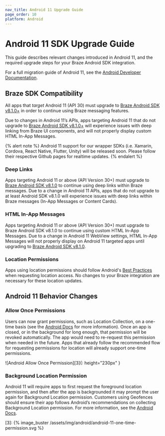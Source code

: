```yaml
---
nav_title: Android 11 Upgrade Guide
page_order: 10
platform: Android
---
```


# Android 11 SDK Upgrade Guide

This guide describes relevant changes introduced in Android 11, and the required upgrade steps for your Braze Android SDK integration.

For a full migration guide of Android 11, see the [Android Developer Documentation](https://developer.android.com/preview/migration).

## Braze SDK Compatibility

All apps that _target_ Android 11 (API 30) must upgrade to [Braze Android SDK v8.1.0+][1] in order to continue using Braze messaging features.

Due to changes in Android 11’s APIs, apps targeting Android 11 that do not upgrade to [Braze Android SDK v8.1.0+][1] will experience issues with deep linking from Braze UI components, and will not properly display custom HTML In-App Messages.

{% alert note %}
Android 11 support for our wrapper SDKs (i.e. Xamarin, Cordova, React Native, Flutter, Unity) will be released soon. Please follow their respective Github pages for realtime updates.
{% endalert %}

### Deep Links

Apps targeting Android 11 or above (API Version 30+) must upgrade to [Braze Android SDK v8.1.0][1] to continue using deep links within Braze messages. Due to a change in Android 11 APIs, apps that do not upgrade to at least Android SDK v8.1.0 will experience issues with deep links within Braze messages (In-App Messages or Content Cards).

### HTML In-App Messages

Apps targeting Android 11 or above (API Version 30+) must upgrade to Braze Android SDK v8.1.0 to continue using custom HTML In-App Messages. Due to a change in Android 11 WebView settings, HTML In-App Messages will not properly display on Android 11 targeted apps until upgrading to [Braze Android SDK v8.1.0][1]. 

### Location Permissions

Apps using location permissions should follow Android's [Best Practices](https://developer.android.com/preview/privacy/location#change-details) when requesting location access. No changes to your Braze integration are necessary for these location updates.

## Android 11 Behavior Changes

### Allow Once Permissions

Users can now grant permissions, such as Location Collection, on a one-time basis (see the [Android Docs](https://developer.android.com/preview/privacy/location#one-time-access) for more information). Once an app is closed, or in the background for long enough, that permission will be revoked automatically. The app would need to re-request this permission when needed in the future. Apps that already follow the recommended flow for requesting permissions for location will already support one-time permissions.

![Android Allow Once Permission][3]{: height="230px" }

### Background Location Permission

Android 11 will require apps to first request the foreground location permission, and then after the app is backgrounded it may prompt the user again for Background Location permission. 
Customers using Geofences should ensure their app follows Android’s recommendations on collecting Background Location permission. For more information, see the [Android Docs](https://developer.android.com/preview/privacy/location#background-location).


[1]: https://github.com/Appboy/appboy-android-sdk/blob/master/CHANGELOG.md#810
[3]: {% image_buster /assets/img/android/android-11-one-time-permission.svg %}

